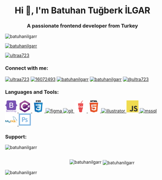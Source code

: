 <h1 align="center">Hi 👋, I'm Batuhan Tuğberk İLGAR</h1>
<h3 align="center">A passionate frontend developer from Turkey</h3>

<p align="left"> <img src="https://komarev.com/ghpvc/?username=batuhanilgarr&label=Profile%20views&color=0e75b6&style=flat" alt="batuhanilgarr" /> </p>

<p align="left"> <a href="https://github.com/ryo-ma/github-profile-trophy"><img src="https://github-profile-trophy.vercel.app/?username=batuhanilgarr" alt="batuhanilgarr" /></a> </p>

<p align="left"> <a href="https://twitter.com/ultraa723" target="blank"><img src="https://img.shields.io/twitter/follow/ultraa723?logo=twitter&style=for-the-badge" alt="ultraa723" /></a> </p>

<h3 align="left">Connect with me:</h3>
<p align="left">
<a href="https://twitter.com/ultraa723" target="blank"><img align="center" src="https://raw.githubusercontent.com/rahuldkjain/github-profile-readme-generator/master/src/images/icons/Social/twitter.svg" alt="ultraa723" height="30" width="40" /></a>
<a href="https://stackoverflow.com/users/16072493" target="blank"><img align="center" src="https://raw.githubusercontent.com/rahuldkjain/github-profile-readme-generator/master/src/images/icons/Social/stack-overflow.svg" alt="16072493" height="30" width="40" /></a>
<a href="https://instagram.com/batuhanilgarr" target="blank"><img align="center" src="https://raw.githubusercontent.com/rahuldkjain/github-profile-readme-generator/master/src/images/icons/Social/instagram.svg" alt="batuhanilgarr" height="30" width="40" /></a>
<a href="https://www.hackerrank.com/batuhanilgarr" target="blank"><img align="center" src="https://raw.githubusercontent.com/rahuldkjain/github-profile-readme-generator/master/src/images/icons/Social/hackerrank.svg" alt="batuhanilgarr" height="30" width="40" /></a>
<a href="https://www.hackerearth.com/@ultra723" target="blank"><img align="center" src="https://raw.githubusercontent.com/rahuldkjain/github-profile-readme-generator/master/src/images/icons/Social/hackerearth.svg" alt="@ultra723" height="30" width="40" /></a>
</p>

<h3 align="left">Languages and Tools:</h3>
<p align="left"> <a href="https://getbootstrap.com" target="_blank" rel="noreferrer"> <img src="https://raw.githubusercontent.com/devicons/devicon/master/icons/bootstrap/bootstrap-plain-wordmark.svg" alt="bootstrap" width="40" height="40"/> </a> <a href="https://www.w3schools.com/cs/" target="_blank" rel="noreferrer"> <img src="https://raw.githubusercontent.com/devicons/devicon/master/icons/csharp/csharp-original.svg" alt="csharp" width="40" height="40"/> </a> <a href="https://www.w3schools.com/css/" target="_blank" rel="noreferrer"> <img src="https://raw.githubusercontent.com/devicons/devicon/master/icons/css3/css3-original-wordmark.svg" alt="css3" width="40" height="40"/> </a> <a href="https://www.figma.com/" target="_blank" rel="noreferrer"> <img src="https://www.vectorlogo.zone/logos/figma/figma-icon.svg" alt="figma" width="40" height="40"/> </a> <a href="https://git-scm.com/" target="_blank" rel="noreferrer"> <img src="https://www.vectorlogo.zone/logos/git-scm/git-scm-icon.svg" alt="git" width="40" height="40"/> </a> <a href="https://gulpjs.com" target="_blank" rel="noreferrer"> <img src="https://raw.githubusercontent.com/devicons/devicon/master/icons/gulp/gulp-plain.svg" alt="gulp" width="40" height="40"/> </a> <a href="https://www.w3.org/html/" target="_blank" rel="noreferrer"> <img src="https://raw.githubusercontent.com/devicons/devicon/master/icons/html5/html5-original-wordmark.svg" alt="html5" width="40" height="40"/> </a> <a href="https://www.adobe.com/in/products/illustrator.html" target="_blank" rel="noreferrer"> <img src="https://www.vectorlogo.zone/logos/adobe_illustrator/adobe_illustrator-icon.svg" alt="illustrator" width="40" height="40"/> </a> <a href="https://developer.mozilla.org/en-US/docs/Web/JavaScript" target="_blank" rel="noreferrer"> <img src="https://raw.githubusercontent.com/devicons/devicon/master/icons/javascript/javascript-original.svg" alt="javascript" width="40" height="40"/> </a> <a href="https://www.microsoft.com/en-us/sql-server" target="_blank" rel="noreferrer"> <img src="https://www.svgrepo.com/show/303229/microsoft-sql-server-logo.svg" alt="mssql" width="40" height="40"/> </a> <a href="https://www.mysql.com/" target="_blank" rel="noreferrer"> <img src="https://raw.githubusercontent.com/devicons/devicon/master/icons/mysql/mysql-original-wordmark.svg" alt="mysql" width="40" height="40"/> </a> <a href="https://www.photoshop.com/en" target="_blank" rel="noreferrer"> <img src="https://raw.githubusercontent.com/devicons/devicon/master/icons/photoshop/photoshop-line.svg" alt="photoshop" width="40" height="40"/> </a> </p>

<h3 align="left">Support:</h3>
<p><a href="https://www.buymeacoffee.com/batuhanilgarr"> <img align="left" src="https://cdn.buymeacoffee.com/buttons/v2/default-yellow.png" height="50" width="210" alt="batuhanilgarr" /></a></p><br><br>

<p><img align="left" src="https://github-readme-stats.vercel.app/api/top-langs?username=batuhanilgarr&show_icons=true&locale=en&layout=compact" alt="batuhanilgarr" /></p>

<p>&nbsp;<img align="center" src="https://github-readme-stats.vercel.app/api?username=batuhanilgarr&show_icons=true&locale=en" alt="batuhanilgarr" /></p>

<p><img align="center" src="https://github-readme-streak-stats.herokuapp.com/?user=batuhanilgarr&" alt="batuhanilgarr" /></p>
